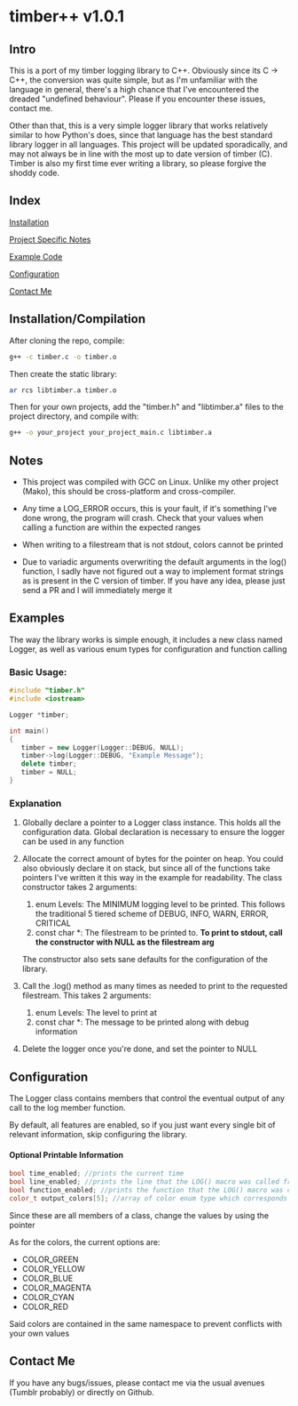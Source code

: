 # timber++ v1.0.1
 
 ## Intro
 
This is a port of my timber logging library to C++. Obviously since its C -> C++, the conversion was quite simple, but as I'm unfamiliar with the language in general, there's a high chance that I've encountered the dreaded "undefined behaviour". Please if you encounter these issues, contact me.

Other than that, this is a very simple logger library that works relatively similar to how Python's does, since that language has the best standard library logger in all languages. This project will be updated sporadically, and may not always be in line with the most up to date version of timber (C). Timber is also my first time ever writing a library, so please forgive the shoddy code.
 
 ## Index
 
 [Installation](#installation-compilation)
 
 [Project Specific Notes](#notes)
 
 [Example Code](#examples)
 
 [Configuration](#configuration)
 
 [Contact Me](#contact-me)
 
 ## Installation/Compilation
 
 After cloning the repo, compile:
 ```sh
 g++ -c timber.c -o timber.o
 ```
 
 Then create the static library:
 ```sh 
 ar rcs libtimber.a timber.o 
 ```
 
 Then for your own projects, add the "timber.h" and "libtimber.a" files to the project directory, and compile with:
 ```sh 
 g++ -o your_project your_project_main.c libtimber.a
 ```
 
 ## Notes
 
 - This project was compiled with GCC on Linux. Unlike my other project (Mako), this should be cross-platform and cross-compiler.
  
 - Any time a LOG_ERROR occurs, this is your fault, if it's something I've done wrong, the program will crash. Check that your values when calling a function are within the expected ranges
 
 - When writing to a filestream that is not stdout, colors cannot be printed

 - Due to variadic arguments overwriting the default arguments in the log() function, I sadly have not figured out a way to implement format strings as is present in the C version of timber. If you have any idea, please just send a PR and I will immediately merge it
 
 ## Examples
 
 The way the library works is simple enough, it includes a new class named Logger, as well as various enum types for configuration and function calling
 
 ### Basic Usage:
 
 ```cpp
 #include "timber.h"
 #include <iostream>

 Logger *timber;
 
 int main()
 {
    timber = new Logger(Logger::DEBUG, NULL);
    timber->log(Logger::DEBUG, "Example Message");
    delete timber;
    timber = NULL;
 }
 ```
 
 ### Explanation
 
 1. Globally declare a pointer to a Logger class instance. This holds all the configuration data. Global declaration is necessary to ensure the logger can be used in any function
 
 2. Allocate the correct amount of bytes for the pointer on heap. You could also obviously declare it on stack, but since all of the functions take pointers I've written it this way in the example for readability. The class constructor takes 2 arguments:
    1. enum Levels: The MINIMUM logging level to be printed. This follows the traditional 5 tiered scheme of DEBUG, INFO, WARN, ERROR, CRITICAL
    2. const char *: The filestream to be printed to. **To print to stdout, call the constructor with NULL as the filestream arg**
    
    The constructor also sets sane defaults for the configuration of the library.
 
 3. Call the .log() method as many times as needed to print to the requested filestream. This takes 2 arguments:
 	1. enum Levels: The level to print at
 	2. const char *: The message to be printed along with debug information
 
 4. Delete the logger once you're done, and set the pointer to NULL
 
 ## Configuration
 
 The Logger class contains members that control the eventual output of any call to the log member function.
 
 By default, all features are enabled, so if you just want every single bit of relevant information, skip configuring the library.
 
 #### Optional Printable Information
 ```cpp
 bool time_enabled; //prints the current time
 bool line_enabled; //prints the line that the LOG() macro was called from
 bool function_enabled; //prints the function that the LOG() macro was called from
 color_t output_colors[5]; //array of color enum type which corresponds to the debug levels
 ```
 
 Since these are all members of a class, change the values by using the pointer
 
 As for the colors, the current options are:
 - COLOR_GREEN
 - COLOR_YELLOW
 - COLOR_BLUE
 - COLOR_MAGENTA
 - COLOR_CYAN
 - COLOR_RED
 
 Said colors are contained in the same namespace to prevent conflicts with your own values
 
 ## Contact Me
 
 If you have any bugs/issues, please contact me via the usual avenues (Tumblr probably) or directly on Github.
